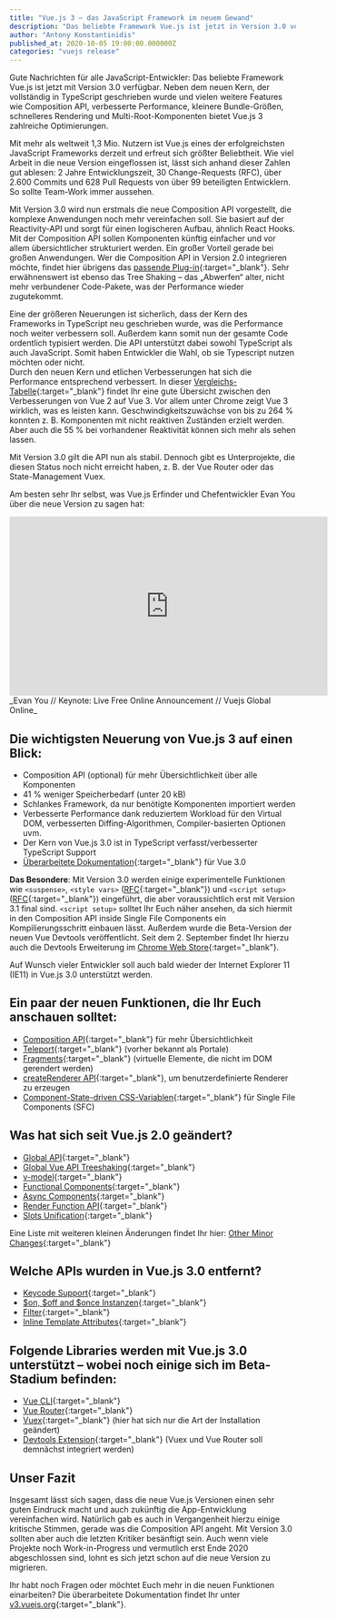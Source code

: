```yaml
---
title: "Vue.js 3 – das JavaScript Framework im neuem Gewand"
description: "Das beliebte Framework Vue.js ist jetzt in Version 3.0 verfügbar. Welche Vorteile und Verbesserungen es bietet, erfahrt Ihr hier."
author: "Antony Konstantinidis"
published_at: 2020-10-05 19:00:00.000000Z
categories: "vuejs release"
---
```


Gute Nachrichten für alle JavaScript-Entwickler: Das beliebte Framework Vue.js ist jetzt mit Version 3.0 verfügbar. 
Neben dem neuen Kern, der vollständig in TypeScript geschrieben wurde und vielen weitere Features wie Composition API, verbesserte Performance, 
kleinere Bundle-Größen, schnelleres Rendering und Multi-Root-Komponenten bietet Vue.js 3 zahlreiche Optimierungen.

Mit mehr als weltweit 1,3 Mio. Nutzern ist Vue.js eines der erfolgreichsten JavaScript Frameworks derzeit und erfreut sich größter Beliebtheit. 
Wie viel Arbeit in die neue Version eingeflossen ist, lässt sich anhand dieser Zahlen gut ablesen: 
2 Jahre Entwicklungszeit, 30 Change-Requests (RFC), über 2.600 Commits und 628 Pull Requests von über 99 beteiligten Entwicklern. 
So sollte Team-Work immer aussehen.

Mit Version 3.0 wird nun erstmals die neue Composition API vorgestellt, 
die komplexe Anwendungen noch mehr vereinfachen soll. Sie basiert auf der Reactivity-API und sorgt für einen logischeren Aufbau, ähnlich React Hooks. 
Mit der Composition API sollen Komponenten künftig einfacher und vor allem übersichtlicher strukturiert werden. 
Ein großer Vorteil gerade bei großen Anwendungen. Wer die Composition API in Version 2.0 integrieren möchte, findet hier übrigens das [passende Plug-in](https://github.com/vuejs/composition-api){:target="_blank"}.
Sehr erwähnenswert ist ebenso das Tree Shaking – das „Abwerfen“ alter, nicht mehr verbundener Code-Pakete, was der Performance wieder zugutekommt.

Eine der größeren Neuerungen ist sicherlich, dass der Kern des Frameworks in TypeScript neu geschrieben wurde, 
was die Performance noch weiter verbessern soll. Außerdem kann somit nun der gesamte Code ordentlich typisiert werden. 
Die API unterstützt dabei sowohl TypeScript als auch JavaScript. Somit haben Entwickler die Wahl, ob sie Typescript nutzen möchten oder nicht.  
Durch den neuen Kern und etlichen Verbesserungen hat sich die Performance entsprechend verbessert. 
In dieser [Vergleichs-Tabelle](https://docs.google.com/spreadsheets/d/1VJFx-kQ4KjJmnpDXIEaig-cVAAJtpIGLZNbv3Lr4CR0/edit#gid=0){:target="_blank"} findet Ihr eine gute Übersicht zwischen den Verbesserungen von Vue 2 auf Vue 3. 
Vor allem unter Chrome zeigt Vue 3 wirklich, was es leisten kann. Geschwindigkeitszuwächse von bis zu 264 % konnten z. B. Komponenten mit nicht reaktiven Zuständen erzielt werden. Aber auch die 55 % bei vorhandener Reaktivität können sich mehr als sehen lassen.

Mit Version 3.0 gilt die API nun als stabil. 
Dennoch gibt es Unterprojekte, die diesen Status noch nicht erreicht haben, z. B. der Vue Router oder das State-Management Vuex. 

Am besten sehr Ihr selbst, was Vue.js Erfinder und Chefentwickler Evan You über die neue Version zu sagen hat:

<iframe width="560" height="315" src="https://www.youtube.com/embed/Vp5ANvd88x0" frameborder="0" allow="accelerometer; autoplay; clipboard-write; encrypted-media; gyroscope; picture-in-picture" allowfullscreen></iframe>
_Evan You // Keynote: Live Free Online Announcement // Vuejs Global Online_

## Die wichtigsten Neuerung von Vue.js 3 auf einen Blick:

* Composition API (optional) für mehr Übersichtlichkeit über alle Komponenten
* 41 % weniger Speicherbedarf (unter 20 kB)
* Schlankes Framework, da nur benötigte Komponenten importiert werden 
* Verbesserte Performance dank reduziertem Workload für den Virtual DOM, verbesserten Diffing-Algorithmen, Compiler-basierten Optionen uvm.
* Der Kern von Vue.js 3.0 ist in TypeScript verfasst/verbesserter TypeScript Support
* [Überarbeitete Dokumentation](https://v3.vuejs.org/){:target="_blank"} für Vue 3.0

**Das Besondere**: Mit Version 3.0 werden einige experimentelle Funktionen wie `<suspense>`, `<style vars>` ([RFC](https://github.com/vuejs/rfcs/blob/sfc-improvements/active-rfcs/0000-sfc-style-variables.md){:target="_blank"}) und `<script setup>` ([RFC](https://github.com/vuejs/rfcs/blob/sfc-improvements/active-rfcs/0000-sfc-script-setup.md){:target="_blank"}) eingeführt, 
die aber voraussichtlich erst mit Version 3.1 final sind. 
`<script setup>` solltet Ihr Euch näher ansehen, da sich hiermit in den Composition API inside Single File Components ein Kompilierungsschritt einbauen lässt.
Außerdem wurde die Beta-Version der neuen Vue Devtools veröffentlicht. 
Seit dem 2. September findet Ihr hierzu auch die Devtools Erweiterung im [Chrome Web Store](https://chrome.google.com/webstore/detail/vuejs-devtools/ljjemllljcmogpfapbkkighbhhppjdbg){:target="_blank"}. 

Auf Wunsch vieler Entwickler soll auch bald wieder der Internet Explorer 11 (IE11) in Vue.js 3.0 unterstützt werden.

## Ein paar der neuen Funktionen, die Ihr Euch anschauen solltet:

* [Composition API](https://v3.vuejs.org/guide/composition-api-introduction.html){:target="_blank"} für mehr Übersichtlichkeit
* [Teleport](https://v3.vuejs.org/guide/teleport.html){:target="_blank"} (vorher bekannt als Portale)
* [Fragments](https://v3.vuejs.org/guide/migration/fragments.html){:target="_blank"} (virtuelle Elemente, die nicht im DOM gerendert werden)
* [createRenderer API](https://github.com/vuejs/vue-next/tree/master/packages/runtime-core){:target="_blank"}, um benutzerdefinierte Renderer zu erzeugen 
* [Component-State-driven CSS-Variablen](https://github.com/vuejs/rfcs/blob/sfc-improvements/active-rfcs/0000-sfc-style-variables.md){:target="_blank"} für Single File Components (SFC)

## Was hat sich seit Vue.js 2.0 geändert?

* [Global API](https://v3.vuejs.org/guide/migration/global-api.html#a-new-global-api-createapp){:target="_blank"}
* [Global Vue API Treeshaking](https://v3.vuejs.org/guide/migration/global-api-treeshaking.html){:target="_blank"}
* [v-model](https://v3.vuejs.org/guide/migration/v-model.html#overview){:target="_blank"}
* [Functional Components](https://v3.vuejs.org/guide/migration/functional-components.html){:target="_blank"}
* [Async Components](https://v3.vuejs.org/guide/migration/async-components.html){:target="_blank"}
* [Render Function API](https://v3.vuejs.org/guide/migration/render-function-api.html#overview){:target="_blank"}
* [Slots Unification](https://v3.vuejs.org/guide/migration/slots-unification.html){:target="_blank"}

Eine Liste mit weiteren kleinen Änderungen findet Ihr hier: [Other Minor Changes](https://v3.vuejs.org/guide/migration/introduction.html#other-minor-changes){:target="_blank"}

## Welche APIs wurden in Vue.js 3.0 entfernt?
* [Keycode Support](https://v3.vuejs.org/guide/migration/keycode-modifiers.html#overview){:target="_blank"}
* [$on, $off and $once Instanzen](https://v3.vuejs.org/guide/migration/events-api.html#overview){:target="_blank"}
* [Filter](https://v3.vuejs.org/guide/migration/filters.html#overview){:target="_blank"}
* [Inline Template Attributes](https://v3.vuejs.org/guide/migration/inline-template-attribute.html#overview){:target="_blank"}

## Folgende Libraries werden mit Vue.js 3.0 unterstützt – wobei noch einige sich im Beta-Stadium befinden:
* [Vue CLI](https://v3.vuejs.org/guide/migration/introduction.html#vue-cli){:target="_blank"}
* [Vue Router](https://v3.vuejs.org/guide/migration/introduction.html#vue-router){:target="_blank"}
* [Vuex](https://v3.vuejs.org/guide/migration/introduction.html#vuex){:target="_blank"} (hier hat sich nur die Art der Installation geändert)
* [Devtools Extension](https://v3.vuejs.org/guide/migration/introduction.html#devtools-extension){:target="_blank"} (Vuex und Vue Router soll demnächst integriert werden)

## Unser Fazit
Insgesamt lässt sich sagen, dass die neue Vue.js Versionen einen sehr guten Eindruck macht und auch zukünftig die App-Entwicklung vereinfachen wird. 
Natürlich gab es auch in Vergangenheit hierzu einige kritische Stimmen, gerade was die Composition API angeht. 
Mit Version 3.0 sollten aber auch die letzten Kritiker besänftigt sein. 
Auch wenn viele Projekte noch Work-in-Progress und vermutlich erst Ende 2020 abgeschlossen sind, 
lohnt es sich jetzt schon auf die neue Version zu migrieren.

Ihr habt noch Fragen oder möchtet Euch mehr in die neuen Funktionen einarbeiten? Die überarbeitete Dokumentation findet Ihr unter [v3.vuejs.org](https://v3.vuejs.org/){:target="_blank"}.
